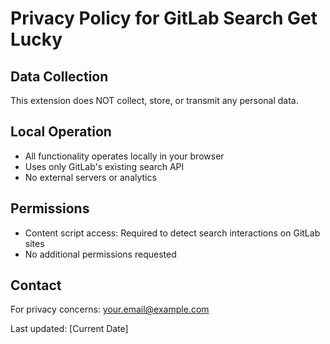 # Privacy Policy for GitLab Search Get Lucky

## Data Collection
This extension does NOT collect, store, or transmit any personal data.

## Local Operation
- All functionality operates locally in your browser
- Uses only GitLab's existing search API
- No external servers or analytics

## Permissions
- Content script access: Required to detect search interactions on GitLab sites
- No additional permissions requested

## Contact
For privacy concerns: your.email@example.com

Last updated: [Current Date]